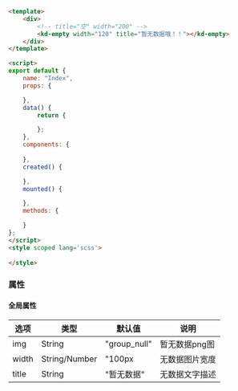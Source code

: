 ```html
<template>
    <div>
        <!-- title="空" width="200" -->
        <kd-empty width="120" title="暂无数据哦！！"></kd-empty>
    </div>
</template>

<script>
export default {
    name: "Index",
    props: {

    },
    data() {
        return {

        };
    },
    components: {
    
    },
    created() {

    },
    mounted() {

    },
    methods: {

    }
};
</script>
<style scoped lang='scss'>
    
</style>

 ```
### 属性
#### 全局属性
|选项|类型|默认值|说明|
|---|---|---|---|
|img|String|"group_null"|暂无数据png图|
|width|String/Number|"100px|无数据图片宽度|
|title|String|"暂无数据"|无数据文字描述|

